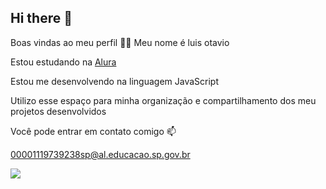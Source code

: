 ## Hi there 👋

Boas vindas ao meu perfil 💙💙
Meu nome é luis otavio

Estou estudando na [Alura](wwww.alura.com.br)


Estou me desenvolvendo na linguagem JavaScript


Utilizo esse espaço para minha organização e compartilhamento dos meu projetos desenvolvidos


Você pode entrar em contato comigo 📫


00001119739238sp@al.educacao.sp.gov.br

![](https://media.tenor.com/Zs5C-Vyahx4AAAAj/malik-mente%C5%9F-06ren88.gif)
<!--
**zeroito5/zeroito5** is a ✨ _special_ ✨ repository because its `README.md` (this file) appears on your GitHub profile.

Here are some ideas to get you started:

- 🔭 I’m currently working on ...
- 🌱 I’m currently learning ...
- 👯 I’m looking to collaborate on ...
- 🤔 I’m looking for help with ...
- 💬 Ask me about ...
- 📫 How to reach me: ...
- 😄 Pronouns: ...
- ⚡ Fun fact: ...
-->
